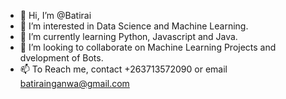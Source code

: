 - 👋 Hi, I’m @Batirai
- 👀 I’m interested in Data Science and Machine Learning.
- 🌱 I’m currently learning Python, Javascript and Java.
- 💞️ I’m looking to collaborate on Machine Learning Projects and dvelopment of Bots.
- 📫 To Reach me, contact +263713572090 or email batirainganwa@gmail.com

<!---
Batirai/Batirai is a ✨ special ✨ repository because its `README.md` (this file) appears on your GitHub profile.
You can click the Preview link to take a look at your changes.
--->
